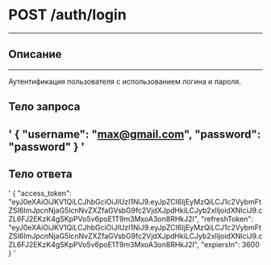 # POST /auth/login
-----
## Описание
-----
Аутентификация пользователя с использованием логина и пароля.
## Тело запроса
'
{
  "username": "max@gmail.com",
  "password": "password"
}
'
-----
## Тело ответа
'
{
  "access_token": "eyJ0eXAiOiJKV1QiLCJhbGciOiJIUzI1NiJ9.eyJpZCI6IjEyMzQiLCJ1c2VybmFtZSI6ImJpcnNjaG5lcnNvZXZfaGVsbG9fc2VjdXJpdHkiLCJyb2xlIjoidXNlciJ9.cZL6FJ2EKzK4gSKpPVo5v6poE1T9m3MxoA3on8RHkJ2I",
  "refreshToken": "eyJ0eXAiOiJKV1QiLCJhbGciOiJIUzI1NiJ9.eyJpZCI6IjEyMzQiLCJ1c2VybmFtZSI6ImJpcnNjaG5lcnNvZXZfaGVsbG9fc2VjdXJpdHkiLCJyb2xlIjoidXNlciJ9.cZL6FJ2EKzK4gSKpPVo5v6poE1T9m3MxoA3on8RHkJ2I",
  "expiersIn": 3600
}
'
